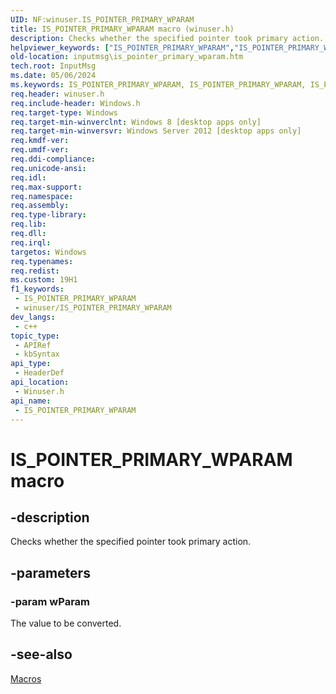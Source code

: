 ```yaml
---
UID: NF:winuser.IS_POINTER_PRIMARY_WPARAM
title: IS_POINTER_PRIMARY_WPARAM macro (winuser.h)
description: Checks whether the specified pointer took primary action.
helpviewer_keywords: ["IS_POINTER_PRIMARY_WPARAM","IS_POINTER_PRIMARY_WPARAM","IS_POINTER_PRIMARY_WPARAM macro [Input Messages and Notifications]","inputmsg.is_pointer_primary_wparam","winuser/IS_POINTER_PRIMARY_WPARAM"]
old-location: inputmsg\is_pointer_primary_wparam.htm
tech.root: InputMsg
ms.date: 05/06/2024
ms.keywords: IS_POINTER_PRIMARY_WPARAM, IS_POINTER_PRIMARY_WPARAM, IS_POINTER_PRIMARY_WPARAM macro [Input Messages and Notifications], inputmsg.is_pointer_primary_wparam, winuser/IS_POINTER_PRIMARY_WPARAM
req.header: winuser.h
req.include-header: Windows.h
req.target-type: Windows
req.target-min-winverclnt: Windows 8 [desktop apps only]
req.target-min-winversvr: Windows Server 2012 [desktop apps only]
req.kmdf-ver: 
req.umdf-ver: 
req.ddi-compliance: 
req.unicode-ansi: 
req.idl: 
req.max-support: 
req.namespace: 
req.assembly: 
req.type-library: 
req.lib: 
req.dll: 
req.irql: 
targetos: Windows
req.typenames: 
req.redist: 
ms.custom: 19H1
f1_keywords:
 - IS_POINTER_PRIMARY_WPARAM
 - winuser/IS_POINTER_PRIMARY_WPARAM
dev_langs:
 - c++
topic_type:
 - APIRef
 - kbSyntax
api_type:
 - HeaderDef
api_location:
 - Winuser.h
api_name:
 - IS_POINTER_PRIMARY_WPARAM
---
```


# IS_POINTER_PRIMARY_WPARAM macro

## -description

Checks whether the specified pointer took primary action.

## -parameters

### -param wParam

The value to be converted.

## -see-also

[Macros](/windows/win32/inputmsg/macros)
